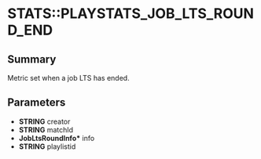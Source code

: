 # STATS::PLAYSTATS_JOB_LTS_ROUND_END

## Summary
Metric set when a job LTS has ended.

## Parameters
* **STRING** creator
* **STRING** matchId
* **JobLtsRoundInfo\*** info
* **STRING** playlistid